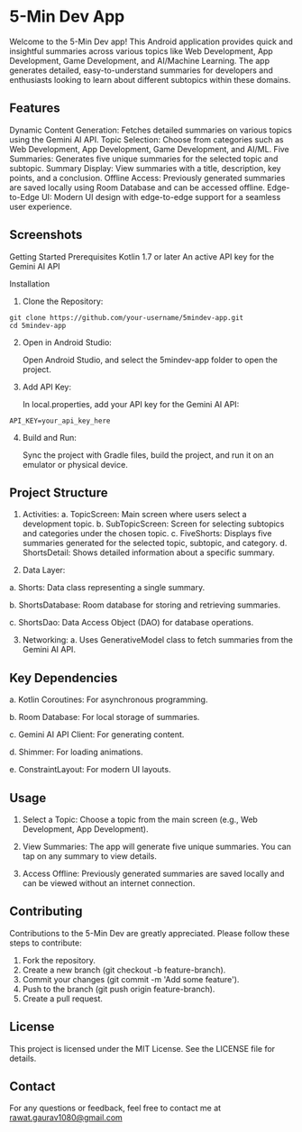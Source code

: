# 5-Min Dev App

Welcome to the 5-Min Dev app! This Android application provides quick and insightful summaries across various topics like Web Development, App Development, Game Development, and AI/Machine Learning. The app generates detailed, easy-to-understand summaries for developers and enthusiasts looking to learn about different subtopics within these domains.

## Features
Dynamic Content Generation: Fetches detailed summaries on various topics using the Gemini AI API.
Topic Selection: Choose from categories such as Web Development, App Development, Game Development, and AI/ML.
Five Summaries: Generates five unique summaries for the selected topic and subtopic.
Summary Display: View summaries with a title, description, key points, and a conclusion.
Offline Access: Previously generated summaries are saved locally using Room Database and can be accessed offline.
Edge-to-Edge UI: Modern UI design with edge-to-edge support for a seamless user experience.

## Screenshots

Getting Started
Prerequisites
Kotlin 1.7 or later
An active API key for the Gemini AI API

Installation
1. Clone the Repository:

```
git clone https://github.com/your-username/5mindev-app.git
cd 5mindev-app
```

2. Open in Android Studio:

    Open Android Studio, and select the 5mindev-app folder to open the project.

3. Add API Key:

    In local.properties, add your API key for the Gemini AI API:

  ``API_KEY=your_api_key_here``

4. Build and Run:

    Sync the project with Gradle files, build the project, and run it on an emulator or physical device.

## Project Structure

1. Activities:
a. TopicScreen: Main screen where users select a development topic.
b. SubTopicScreen: Screen for selecting subtopics and categories under the chosen topic.
c. FiveShorts: Displays five summaries generated for the selected topic, subtopic, and category.
d. ShortsDetail: Shows detailed information about a specific summary.

2. Data Layer:

  a. Shorts: Data class representing a single summary.
  
  b. ShortsDatabase: Room database for storing and retrieving summaries.
  
  c. ShortsDao: Data Access Object (DAO) for database operations.

3. Networking:
  a. Uses GenerativeModel class to fetch summaries from the Gemini AI API.

## Key Dependencies

a. Kotlin Coroutines: For asynchronous programming.
 
b. Room Database: For local storage of summaries.
  
c. Gemini AI API Client: For generating content.
  
d. Shimmer: For loading animations.
  
e. ConstraintLayout: For modern UI layouts.

## Usage

1. Select a Topic: Choose a topic from the main screen (e.g., Web Development, App Development).
   
2. View Summaries: The app will generate five unique summaries. You can tap on any summary to view details.
  
3. Access Offline: Previously generated summaries are saved locally and can be viewed without an internet connection.
  
##  Contributing

Contributions to the 5-Min Dev are greatly appreciated. Please follow these steps to contribute:

1. Fork the repository.
2. Create a new branch (git checkout -b feature-branch).
3. Commit your changes (git commit -m 'Add some feature').
4. Push to the branch (git push origin feature-branch).
5. Create a pull request.

##  License
This project is licensed under the MIT License. See the LICENSE file for details.

##  Contact
For any questions or feedback, feel free to contact me at rawat.gaurav1080@gmail.com
